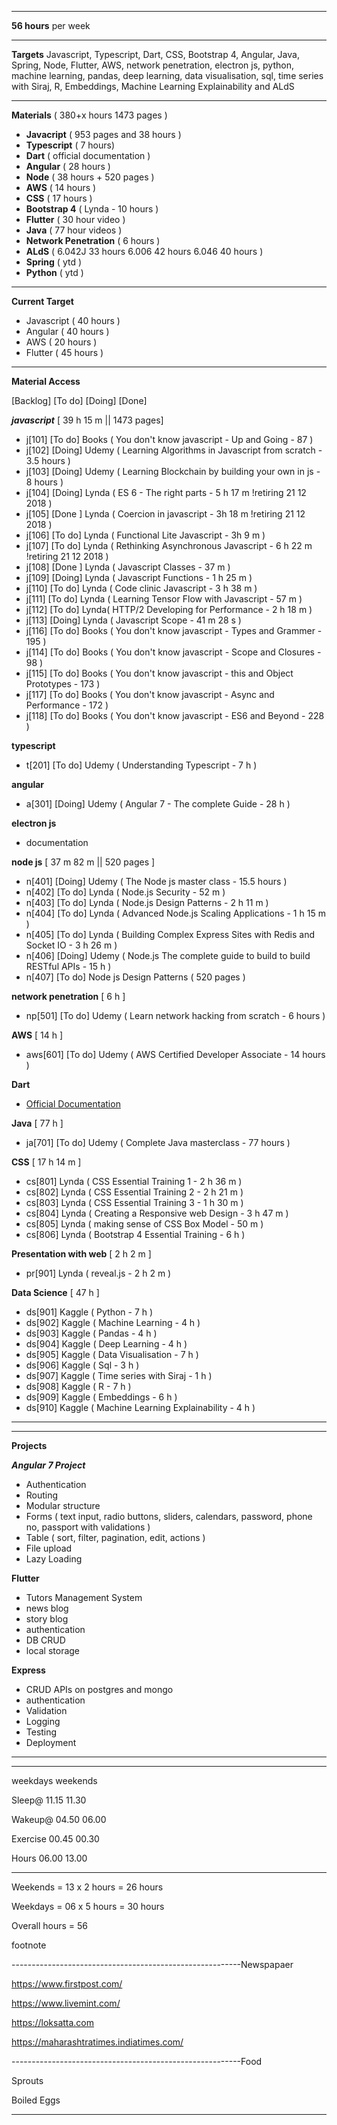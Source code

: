 

***
**56 hours** per week
***
**Targets**
Javascript, Typescript, Dart, CSS, Bootstrap 4, Angular, Java, Spring, Node, Flutter, AWS, network penetration, electron js, python, machine learning, pandas, deep learning, data visualisation, sql, time series with Siraj, R, Embeddings, Machine Learning Explainability and ALdS
***
**Materials** ( 380+x hours 1473 pages )
- **Javacript** ( 953 pages and 38 hours )
- **Typescript** ( 7 hours)
- **Dart** ( official documentation )
- **Angular** ( 28 hours )
- **Node**  ( 38 hours + 520 pages )
- **AWS** ( 14 hours )
- **CSS** ( 17 hours )
- **Bootstrap 4** ( Lynda - 10 hours )
- **Flutter** ( 30 hour video )
- **Java** ( 77 hour videos )
- **Network Penetration** ( 6 hours )
- **ALdS** ( 6.042J 33 hours 6.006 42 hours 6.046 40 hours )
- **Spring** ( ytd )
- **Python** ( ytd )

***
**Current Target**
- Javascript ( 40 hours )
- Angular ( 40 hours )
- AWS ( 20 hours )
- Flutter ( 45 hours )

***

**Material Access**  

[Backlog] [To do] [Doing] [Done]

***javascript*** [ 39 h 15 m  ||  1473 pages]
- j[101] [To do] Books ( You don't know javascript - Up and Going - 87 ) 
- j[102] [Doing] Udemy ( Learning Algorithms in Javascript from scratch - 3.5 hours )   
- j[103] [Doing] Udemy ( Learning Blockchain by building your own in js - 8 hours )    
- j[104] [Doing] Lynda ( ES 6 - The right parts - 5 h 17 m !retiring 21 12 2018 )   
- j[105] [Done ] Lynda ( Coercion in javascript - 3h 18 m !retiring 21 12 2018 )   
- j[106] [To do] Lynda ( Functional Lite Javascript - 3h 9 m )  
- j[107] [To do] Lynda ( Rethinking Asynchronous Javascript - 6 h 22 m !retiring 21 12 2018 ) 
- j[108] [Done ] Lynda ( Javascript Classes - 37 m ) 
- j[109] [Doing] Lynda ( Javascript Functions - 1 h 25 m ) 
- j[110] [To do] Lynda ( Code clinic Javascript - 3 h 38 m ) 
- j[111] [To do] Lynda ( Learning Tensor Flow with Javascript - 57 m ) 
- j[112] [To do] Lynda( HTTP/2 Developing for Performance - 2 h 18 m ) 
- j[113] [Doing] Lynda ( Javascript Scope - 41 m 28 s )
- j[116] [To do] Books ( You don't know javascript - Types and Grammer - 195 )  
- j[114] [To do] Books ( You don't know javascript - Scope and Closures - 98 )  
- j[115] [To do] Books ( You don't know javascript - this and Object Prototypes - 173 )  
- j[117] [To do] Books ( You don't know javascript - Async and Performance - 172 )  
- j[118] [To do] Books ( You don't know javascript - ES6 and Beyond - 228 )  

**typescript**
- t[201] [To do] Udemy ( Understanding Typescript - 7 h )

**angular**
- a[301] [Doing] Udemy ( Angular 7 - The complete Guide - 28 h ) 

**electron js**
- documentation

**node js** [ 37 m 82 m || 520 pages ]
- n[401] [Doing] Udemy ( The Node js master class - 15.5 hours )  
- n[402] [To do] Lynda ( Node.js Security - 52 m )
- n[403] [To do] Lynda ( Node.js Design Patterns - 2 h 11 m )
- n[404] [To do] Lynda ( Advanced Node.js Scaling Applications - 1 h 15 m )
- n[405] [To do] Lynda ( Building Complex Express Sites with Redis and Socket IO - 3 h 26 m )
- n[406] [Doing] Udemy ( Node.js The complete guide to build to build RESTful APIs - 15 h )  
- n[407] [To do] Node js Design Patterns ( 520 pages )

**network penetration** [ 6 h ]
- np[501] [To do] Udemy ( Learn network hacking from scratch - 6 hours )

**AWS** [ 14 h ]
- aws[601] [To do] Udemy ( AWS Certified Developer Associate - 14 hours )

**Dart**
- [Official Documentation](https://www.dartlang.org/guides/language/language-tour#typedefs)

**Java** [ 77 h ]
- ja[701] [To do] Udemy ( Complete Java masterclass - 77 hours )

**CSS** [ 17 h 14 m ]
- cs[801] Lynda ( CSS Essential Training 1 - 2 h 36 m )
- cs[802] Lynda ( CSS Essential Training 2 - 2 h 21 m )
- cs[803] Lynda ( CSS Essential Training 3 - 1 h 30 m )
- cs[804] Lynda ( Creating a Responsive web Design - 3 h 47 m )
- cs[805] Lynda ( making sense of CSS Box Model - 50 m )
- cs[806] Lynda ( Bootstrap 4 Essential Training - 6 h )

**Presentation with web** [ 2 h 2 m ]
- pr[901] Lynda ( reveal.js - 2 h 2 m )

**Data Science**  [ 47 h ]
- ds[901] Kaggle ( Python - 7 h )
- ds[902] Kaggle ( Machine Learning - 4 h )  
- ds[903] Kaggle ( Pandas - 4 h )  
- ds[904] Kaggle ( Deep Learning - 4 h )  
- ds[905] Kaggle ( Data Visualisation - 7 h )  
- ds[906] Kaggle ( Sql - 3 h )  
- ds[907] Kaggle ( Time series with Siraj - 1 h )  
- ds[908] Kaggle ( R - 7 h ) 
- ds[909] Kaggle ( Embeddings - 6 h ) 
- ds[910] Kaggle ( Machine Learning Explainability - 4 h )

***
***

**Projects**

***Angular 7 Project***
- Authentication
- Routing
- Modular structure
- Forms ( text input, radio buttons, sliders, calendars, password, phone no, passport with validations )
- Table ( sort, filter, pagination, edit, actions )
- File upload
- Lazy Loading

**Flutter**
- Tutors Management System
- news blog
- story blog
- authentication
- DB CRUD
- local storage

**Express**
- CRUD APIs on postgres and mongo
- authentication
- Validation
- Logging
- Testing
- Deployment




***
***

weekdays weekends

Sleep@   11.15 11.30

Wakeup@  04.50 06.00

Exercise 00.45 00.30

Hours    06.00 13.00


--------------------------
 

Weekends = 13 x 2 hours = 26 hours

Weekdays = 06 x 5 hours = 30 hours

Overall hours = 56

  

footnote

---------------------------------------------------------Newspapaer

https://www.firstpost.com/

https://www.livemint.com/

https://loksatta.com

https://maharashtratimes.indiatimes.com/

---------------------------------------------------------Food

Sprouts

Boiled Eggs

---------------------------------------------------------
